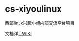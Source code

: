 cs-xiyoulinux
=============

西邮linux兴趣小组内部交流平台项目

文档详见[WIKI](https://github.com/Jensyn/cs-xiyoulinux/wiki)
